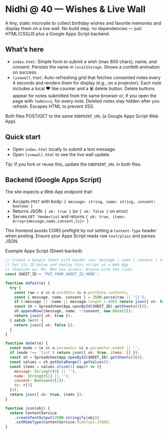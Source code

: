 # Nidhi @ 40 — Wishes & Live Wall

A tiny, static microsite to collect birthday wishes and favorite memories and display them on a live wall. No build step, no dependencies — just HTML/CSS/JS plus a Google Apps Script backend.

## What’s here
- `index.html`: Simple form to submit a wish (max 800 chars), name, and consent. Persists the name in `localStorage`. Shows a confetti animation on success.
- `livewall.html`: Auto-refreshing grid that fetches consented notes every 4 seconds and renders them for display (e.g., on a projector). Each note includes a local ❤️ like counter and a 🗑️ delete button. Delete buttons appear for notes submitted from the same browser or, if you open the page with `?admin=1`, for every note. Deleted notes stay hidden after you refresh. Escapes HTML to prevent XSS.

Both files POST/GET to the same `ENDPOINT_URL` (a Google Apps Script Web App).

## Quick start
- Open `index.html` locally to submit a test message.
- Open `livewall.html` to see the live wall update.

Tip: If you fork or reuse this, update the `ENDPOINT_URL` in both files.

## Backend (Google Apps Script)
The site expects a Web App endpoint that:
- Accepts `POST` with body: `{ message: string, name: string, consent: boolean }`
- Returns JSON: `{ ok: true }` (or `{ ok: false }` on error)
- Serves `GET ?mode=list` and returns `{ ok: true, items: Array<{message,name,consent,ts}> }`

This frontend avoids CORS preflight by not setting a `Content-Type` header when posting. Ensure your Apps Script reads raw `text/plain` and parses JSON.

Example Apps Script (Sheet-backed):
```js
// Create a Google Sheet with header row: message | name | consent | ts
// Set its ID below and deploy this script as a Web App
// (Execute as: Me; Who has access: Anyone with the link)
const SHEET_ID = 'PUT_YOUR_SHEET_ID_HERE';

function doPost(e) {
  try {
    const raw = e && e.postData && e.postData.contents;
    const { message, name, consent } = JSON.parse(raw || '{}');
    if (!message || !name || message.length > 800) return json({ ok: false });
    const sh = SpreadsheetApp.openById(SHEET_ID).getSheets()[0];
    sh.appendRow([message, name, !!consent, new Date()]);
    return json({ ok: true });
  } catch (err) {
    return json({ ok: false });
  }
}

function doGet(e) {
  const mode = (e && e.parameter && e.parameter.mode) || '';
  if (mode !== 'list') return json({ ok: true, items: [] });
  const sh = SpreadsheetApp.openById(SHEET_ID).getSheets()[0];
  const values = sh.getDataRange().getValues();
  const items = values.slice(1).map(r => ({
    message: String(r[0] || ''),
    name: String(r[1] || ''),
    consent: Boolean(r[2]),
    ts: r[3]
  }));
  return json({ ok: true, items });
}

function json(obj) {
  return ContentService
    .createTextOutput(JSON.stringify(obj))
    .setMimeType(ContentService.MimeType.JSON);
}

